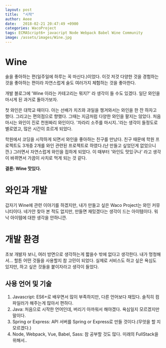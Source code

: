 ```yaml
---
layout: post
title:  "시작"
author: Aeee
date:   2018-02-21 20:47:49 +0900
categories: WacoProject
tags: ECMAScript6+ javacript Node Webpack Babel Wine Community
image: /assets/images/Wine.jpg
---
```


# Wine

 술을 좋아하는 편(일주일에 하루는 꼭 마신다.)이었다. 이것 저것 다양한 것을 경험하는 것을 좋아하는 편이라 자연스럽게 술도 여러가지 체험하는 것을 좋아한다. 
 
 개발 블로그에 'Wine 이라는 카테고리는 뭐지?' 라 생각이 들 수도 있겠다. 일단 와인을 마시게 된 과거로 돌아가보자. 

 첫 와인은 대학교 때이다. 아는 선배가 치즈와 과일을 챙겨와서는 와인을 한 잔 하자고 했다. 그리고는 편의점으로 향했다. 그때는 지금처럼 다양한 와인을 팔지는 않았다. 처음 마시는 와인이 진로 천원짜리 와인이다. '차라리 소주를 마시지..'라는 생각이 들정도로 별로였고, 많은 시간이 흐르게 되었다.

 학원에서 코딩을 시작하게 되면서 와인을 좋아하는 친구를 만났다. 친구 때문에 학원 프로젝트도 3개중 2개를 와인 관련된 프로젝트로 하였다.(난 만들고 싶었던게 없었으니깐.) 그러면서 자연스럽게 와인을 접하게 되었다. 이 때부터 '와인도 맛있구나' 라고 생각이 바뀌면서 가끔이 사치로 먹게 되는 것 같다.

 **결론: Wine 맛있다.**

# 와인과 개발

 갑자기 Wine에 관련 이야기를 하겠지만, 내가 만들고 싶은 Waco Project는 와인 커뮤니티이다. 네가안 찾아 본 적도 없지만, 만들면 재밌겠다는 생각이 드는 아이템이다. 워낙 아이템에 대한 생각을 안하니깐.

# 개발 환경

 초보 개발자 보니, 여러 방면으로 생각하는게 짧을수 밖에 없다고 생각한다. 내가 멍청해서... 할튼 어떤 것들을 사용할지 참 고민이 되었다. 실제로 서비스도 하고 싶은 욕심도 있지만, 하고 싶은 것들을 붙이자라고 생각이 들었다.

## 사용 언어 및 기술
 1. Javascript: ES6+로 배우면서 많이 부족하지만, 다른 언어보다 재밌다. 솔직히 컴파일러가 해주는게 많아서 편하다.
 2. Java: 처음으로 시작한 언어인데, 버리기 아까워서 해야겠다. 욕심일지 모르겠지만 말이다.
 3. Spring or Express: API 서버를 Spring or Express로 만들 것이다.(무엇을 할 지 모르겠다.)
 4. Node, Webpack, Vue, Babel, Sass: 참 공부할 것도 많다. 미래의 FullStack을 위해서.. 




 
 